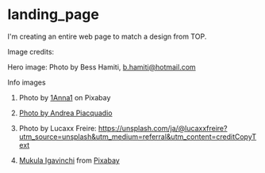 # landing_page
I'm creating an entire web page to match a design from TOP.

Image credits:

Hero image: Photo by Bess Hamiti, b.hamiti@hotmail.com

Info images

1. Photo by <a href="https://pixabay.com/users/1anna1-2605154/?utm_source=link-attribution&amp;utm_medium=referral&amp;utm_campaign=image&amp;utm_content=1404827">1Anna1</a> on Pixabay

2. <a href="https://www.pexels.com/photo/woman-in-white-blazer-holding-tablet-computer-789822/">Photo by Andrea Piacquadio
    </a> 

3. Photo by Lucaxx Freire: https://unsplash.com/ja/@lucaxxfreire?utm_source=unsplash&utm_medium=referral&utm_content=creditCopyText

4. <a href="https://pixabay.com/users/_mukula-33194346/?utm_source=link-attribution&amp;utm_medium=referral&amp;utm_campaign=image&amp;utm_content=7775827">Mukula Igavinchi</a> from <a href="https://pixabay.com//?utm_source=link-attribution&amp;utm_medium=referral&amp;utm_campaign=image&amp;utm_content=7775827">Pixabay</a>
